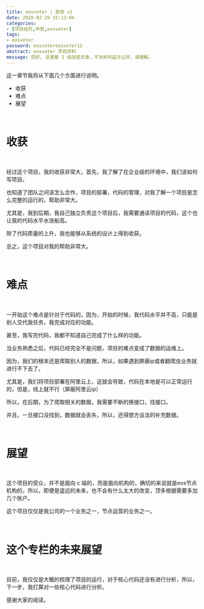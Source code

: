 ```yaml
---
title: eosvoter | 其他 v1
date: 2020-02-29 15:12:04
categories:
- [项目经历,中型,eosvoter]
tags:
- eosvoter
password: eosvotereosvoter12
abstract: eosvoter 项目资料
message: 您好, 这里是 2 级加密文章，不对非利益方公开，请理解。
---
```

这一章节我将从下面几个方面进行说明。

- 收获
- 难点
- 展望

<!-- more -->

<br/>

# 收获

<br/>

经过这个项目，我的收获非常大，首先，我了解了在企业级的环境中，我们该如何写项目。

也知道了团队之间该怎么合作，项目的部署，代码的管理，对我了解一个项目是怎么完整的运行的，帮助非常大。

尤其是，我到后期，我自己独立负责这个项目后，我需要通读项目的代码，这个也让我的代码水平水涨船高。

除了代码质量的上升，我也能够从系统的设计上得到收获。

总之，这个项目对我的帮助非常大。

<br/>

# 难点

<br/>

一开始这个难点是针对于代码的，因为，开始的时候，我代码水平并不高，只能是别人交代我任务，我完成对应的功能。

甚至，我写完代码，我都不知道自己完成了什么样的功能。

当业务熟悉之后，代码已经完全不是问题，项目的难点变成了数据的运维上。

因为，我们的根本还是爬取别人的数据，所以，如果遇到屏蔽ip或者翻爬虫业务就进行不下去了。

尤其是，我们将项目部署在阿里云上，这就会导致，代码在本地是可以正常运行的，但是，线上就不行（屏蔽阿里云ip）

所以，在后期，为了爬取相关的数据，我需要不断的换接口，找接口。

并且，一旦接口没找到，数据就会丢失，所以，还得想方设法的补充数据。

<br/>

# 展望

<br/>

这个项目的受众，并不是面向 c 端的，而是面向机构的，确切的来说就是eos节点机构的，所以，即便是遥远的未来，也不会有什么太大的改变，顶多根据需要多加几个账户。

这个项目仅仅是我公司的一个业务之一，节点运营的业务之一。

<br/>

# 这个专栏的未来展望

<br/>

目前，我仅仅是大概的梳理了项目的运行，对于核心代码还没有进行分析，所以，下一步，我打算对一些核心代码进行分析。

感谢大家的阅读。
